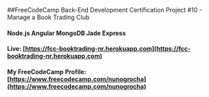 ##FreeCodeCamp Back-End Development Certification Project #10 - Manage a Book Trading Club

#### Node.js Angular MongoDB Jade Express

#### Live: [https://fcc-booktrading-nr.herokuapp.com](https://fcc-booktrading-nr.herokuapp.com)

#### My FreeCodeCamp Profile: [https://www.freecodecamp.com/nunogrocha](https://www.freecodecamp.com/nunogrocha)
